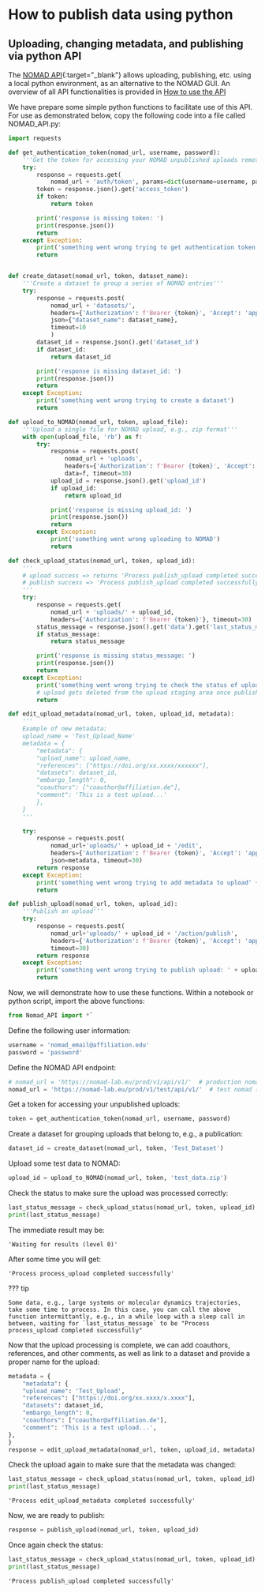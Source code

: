 # How to publish data using python

## Uploading, changing metadata, and publishing via python API

The [NOMAD API](https://nomad-lab.eu/prod/rae/docs/api.html){:target="_blank"} allows uploading, publishing, etc. using a local python environment, as an alternative to the NOMAD GUI. An overview of all API functionalities is provided in [How to use the API](api.md)

We have prepare some simple python functions to facilitate use of this API. For use as demonstrated below, copy the following code into a file called NOMAD_API.py:

```python
import requests

def get_authentication_token(nomad_url, username, password):
    '''Get the token for accessing your NOMAD unpublished uploads remotely'''
    try:
        response = requests.get(
            nomad_url + 'auth/token', params=dict(username=username, password=password), timeout=10)
        token = response.json().get('access_token')
        if token:
            return token

        print('response is missing token: ')
        print(response.json())
        return
    except Exception:
        print('something went wrong trying to get authentication token')
        return


def create_dataset(nomad_url, token, dataset_name):
    '''Create a dataset to group a series of NOMAD entries'''
    try:
        response = requests.post(
            nomad_url + 'datasets/',
            headers={'Authorization': f'Bearer {token}', 'Accept': 'application/json'},
            json={"dataset_name": dataset_name},
            timeout=10
            )
        dataset_id = response.json().get('dataset_id')
        if dataset_id:
            return dataset_id

        print('response is missing dataset_id: ')
        print(response.json())
        return
    except Exception:
        print('something went wrong trying to create a dataset')
        return

def upload_to_NOMAD(nomad_url, token, upload_file):
    '''Upload a single file for NOMAD upload, e.g., zip format'''
    with open(upload_file, 'rb') as f:
        try:
            response = requests.post(
                nomad_url + 'uploads',
                headers={'Authorization': f'Bearer {token}', 'Accept': 'application/json'},
                data=f, timeout=30)
            upload_id = response.json().get('upload_id')
            if upload_id:
                return upload_id

            print('response is missing upload_id: ')
            print(response.json())
            return
        except Exception:
            print('something went wrong uploading to NOMAD')
            return

def check_upload_status(nomad_url, token, upload_id):
    '''
    # upload success => returns 'Process publish_upload completed successfully'
    # publish success => 'Process publish_upload completed successfully'
    '''
    try:
        response = requests.get(
            nomad_url + 'uploads/' + upload_id,
            headers={'Authorization': f'Bearer {token}'}, timeout=30)
        status_message = response.json().get('data').get('last_status_message')
        if status_message:
            return status_message

        print('response is missing status_message: ')
        print(response.json())
        return
    except Exception:
        print('something went wrong trying to check the status of upload' + upload_id)
        # upload gets deleted from the upload staging area once published...or in this case something went wrong
        return

def edit_upload_metadata(nomad_url, token, upload_id, metadata):
    '''
    Example of new metadata:
    upload_name = 'Test_Upload_Name'
    metadata = {
        "metadata": {
        "upload_name": upload_name,
        "references": ["https://doi.org/xx.xxxx/xxxxxx"],
        "datasets": dataset_id,
        "embargo_length": 0,
        "coauthors": ["coauthor@affiliation.de"],
        "comment": 'This is a test upload...'
        },
    }
    '''

    try:
        response = requests.post(
            nomad_url+'uploads/' + upload_id + '/edit',
            headers={'Authorization': f'Bearer {token}', 'Accept': 'application/json'},
            json=metadata, timeout=30)
        return response
    except Exception:
        print('something went wrong trying to add metadata to upload' + upload_id)
        return

def publish_upload(nomad_url, token, upload_id):
    '''Publish an upload'''
    try:
        response = requests.post(
            nomad_url+'uploads/' + upload_id + '/action/publish',
            headers={'Authorization': f'Bearer {token}', 'Accept': 'application/json'},
            timeout=30)
        return response
    except Exception:
        print('something went wrong trying to publish upload: ' + upload_id)
        return
```

Now, we will demonstrate how to use these functions. Within a notebook or python script, import the above functions:

```python
from Nomad_API import *`
```

Define the following user information:
```python
username = 'nomad_email@affiliation.edu'
password = 'password'
```

Define the NOMAD API endpoint:
```python
# nomad_url = 'https://nomad-lab.eu/prod/v1/api/v1/'  # production nomad
nomad_url = 'https://nomad-lab.eu/prod/v1/test/api/v1/'  # test nomad (deleted occassionally)
```

Get a token for accessing your unpublished uploads:

```python
token = get_authentication_token(nomad_url, username, password)
```

Create a dataset for grouping uploads that belong to, e.g., a publication:

```python
dataset_id = create_dataset(nomad_url, token, 'Test_Dataset')
```

Upload some test data to NOMAD:

```python
upload_id = upload_to_NOMAD(nomad_url, token, 'test_data.zip')
```

Check the status to make sure the upload was processed correctly:

```python
last_status_message = check_upload_status(nomad_url, token, upload_id)
print(last_status_message)
```

The immediate result may be:

    'Waiting for results (level 0)'

After some time you will get:

    'Process process_upload completed successfully'

??? tip

    Some data, e.g., large systems or molecular dynamics trajectories, take some time to process. In this case, you can call the above function intermittantly, e.g., in a while loop with a sleep call in between, waiting for `last_status_message` to be "Process process_upload completed successfully"


Now that the upload processing is complete, we can add coauthors, references, and other comments, as well as link to a dataset and provide a proper name for the upload:

```python
metadata = {
    "metadata": {
    "upload_name": 'Test_Upload',
    "references": ["https://doi.org/xx.xxxx/x.xxxx"],
    "datasets": dataset_id,
    "embargo_length": 0,
    "coauthors": ["coauthor@affiliation.de"],
    "comment": 'This is a test upload...',
},
}
response = edit_upload_metadata(nomad_url, token, upload_id, metadata)
```

Check the upload again to make sure that the metadata was changed:

```python
last_status_message = check_upload_status(nomad_url, token, upload_id)
print(last_status_message)
```

    'Process edit_upload_metadata completed successfully'


Now, we are ready to publish:

```python
response = publish_upload(nomad_url, token, upload_id)
```

Once again check the status:

```python
last_status_message = check_upload_status(nomad_url, token, upload_id)
print(last_status_message)
```

    'Process publish_upload completed successfully'

